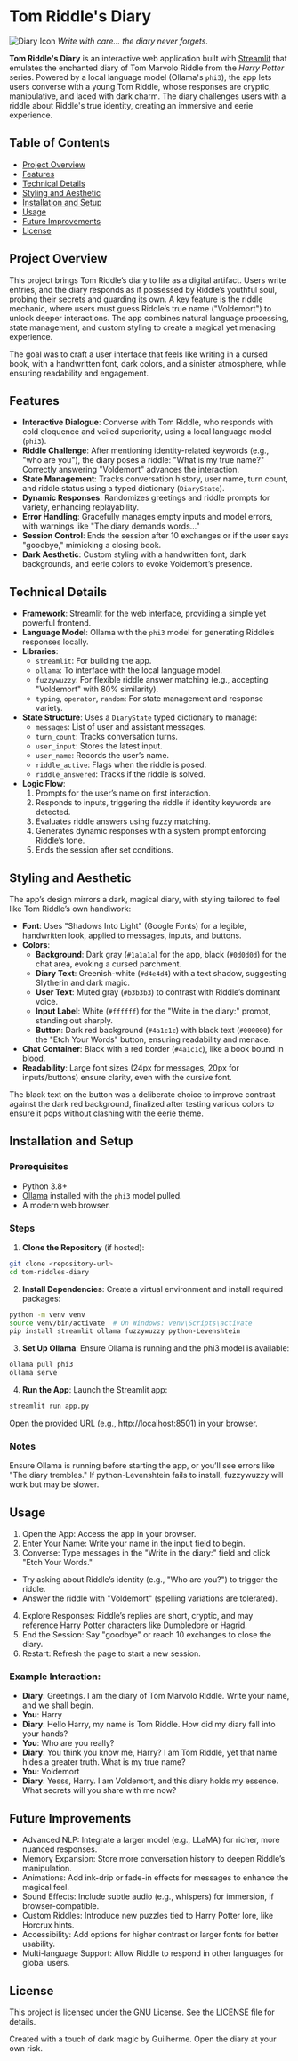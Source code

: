 # Tom Riddle's Diary

![Diary Icon](📖) *Write with care... the diary never forgets.*

**Tom Riddle's Diary** is an interactive web application built with [Streamlit](https://streamlit.io/) that emulates the enchanted diary of Tom Marvolo Riddle from the *Harry Potter* series. Powered by a local language model (Ollama's `phi3`), the app lets users converse with a young Tom Riddle, whose responses are cryptic, manipulative, and laced with dark charm. The diary challenges users with a riddle about Riddle's true identity, creating an immersive and eerie experience.

## Table of Contents
- [Project Overview](#project-overview)
- [Features](#features)
- [Technical Details](#technical-details)
- [Styling and Aesthetic](#styling-and-aesthetic)
- [Installation and Setup](#installation-and-setup)
- [Usage](#usage)
- [Future Improvements](#future-improvements)
- [License](#license)

## Project Overview

This project brings Tom Riddle’s diary to life as a digital artifact. Users write entries, and the diary responds as if possessed by Riddle’s youthful soul, probing their secrets and guarding its own. A key feature is the riddle mechanic, where users must guess Riddle’s true name ("Voldemort") to unlock deeper interactions. The app combines natural language processing, state management, and custom styling to create a magical yet menacing experience.

The goal was to craft a user interface that feels like writing in a cursed book, with a handwritten font, dark colors, and a sinister atmosphere, while ensuring readability and engagement.

## Features

- **Interactive Dialogue**: Converse with Tom Riddle, who responds with cold eloquence and veiled superiority, using a local language model (`phi3`).
- **Riddle Challenge**: After mentioning identity-related keywords (e.g., "who are you"), the diary poses a riddle: "What is my true name?" Correctly answering "Voldemort" advances the interaction.
- **State Management**: Tracks conversation history, user name, turn count, and riddle status using a typed dictionary (`DiaryState`).
- **Dynamic Responses**: Randomizes greetings and riddle prompts for variety, enhancing replayability.
- **Error Handling**: Gracefully manages empty inputs and model errors, with warnings like "The diary demands words..."
- **Session Control**: Ends the session after 10 exchanges or if the user says "goodbye," mimicking a closing book.
- **Dark Aesthetic**: Custom styling with a handwritten font, dark backgrounds, and eerie colors to evoke Voldemort’s presence.

## Technical Details

- **Framework**: Streamlit for the web interface, providing a simple yet powerful frontend.
- **Language Model**: Ollama with the `phi3` model for generating Riddle’s responses locally.
- **Libraries**:
  - `streamlit`: For building the app.
  - `ollama`: To interface with the local language model.
  - `fuzzywuzzy`: For flexible riddle answer matching (e.g., accepting "Voldemort" with 80% similarity).
  - `typing`, `operator`, `random`: For state management and response variety.
- **State Structure**: Uses a `DiaryState` typed dictionary to manage:
  - `messages`: List of user and assistant messages.
  - `turn_count`: Tracks conversation turns.
  - `user_input`: Stores the latest input.
  - `user_name`: Records the user’s name.
  - `riddle_active`: Flags when the riddle is posed.
  - `riddle_answered`: Tracks if the riddle is solved.
- **Logic Flow**:
  1. Prompts for the user’s name on first interaction.
  2. Responds to inputs, triggering the riddle if identity keywords are detected.
  3. Evaluates riddle answers using fuzzy matching.
  4. Generates dynamic responses with a system prompt enforcing Riddle’s tone.
  5. Ends the session after set conditions.

## Styling and Aesthetic

The app’s design mirrors a dark, magical diary, with styling tailored to feel like Tom Riddle’s own handiwork:

- **Font**: Uses "Shadows Into Light" (Google Fonts) for a legible, handwritten look, applied to messages, inputs, and buttons.
- **Colors**:
  - **Background**: Dark gray (`#1a1a1a`) for the app, black (`#0d0d0d`) for the chat area, evoking a cursed parchment.
  - **Diary Text**: Greenish-white (`#d4e4d4`) with a text shadow, suggesting Slytherin and dark magic.
  - **User Text**: Muted gray (`#b3b3b3`) to contrast with Riddle’s dominant voice.
  - **Input Label**: White (`#ffffff`) for the "Write in the diary:" prompt, standing out sharply.
  - **Button**: Dark red background (`#4a1c1c`) with black text (`#000000`) for the "Etch Your Words" button, ensuring readability and menace.
- **Chat Container**: Black with a red border (`#4a1c1c`), like a book bound in blood.
- **Readability**: Large font sizes (24px for messages, 20px for inputs/buttons) ensure clarity, even with the cursive font.

The black text on the button was a deliberate choice to improve contrast against the dark red background, finalized after testing various colors to ensure it pops without clashing with the eerie theme.

## Installation and Setup

### Prerequisites
- Python 3.8+
- [Ollama](https://ollama.ai/) installed with the `phi3` model pulled.
- A modern web browser.

### Steps
1. **Clone the Repository** (if hosted):
```bash
git clone <repository-url>
cd tom-riddles-diary
```
2. **Install Dependencies**: Create a virtual environment and install required packages:
```bash
python -m venv venv
source venv/bin/activate  # On Windows: venv\Scripts\activate
pip install streamlit ollama fuzzywuzzy python-Levenshtein
```
3. **Set Up Ollama**: Ensure Ollama is running and the phi3 model is available:
```bash
ollama pull phi3
ollama serve
```
4. **Run the App**: Launch the Streamlit app:
```bash
streamlit run app.py
```
Open the provided URL (e.g., http://localhost:8501) in your browser.

### Notes
Ensure Ollama is running before starting the app, or you’ll see errors like "The diary trembles."
If python-Levenshtein fails to install, fuzzywuzzy will work but may be slower.

## Usage
1. Open the App: Access the app in your browser.
2. Enter Your Name: Write your name in the input field to begin.
3. Converse: Type messages in the "Write in the diary:" field and click "Etch Your Words."
- Try asking about Riddle’s identity (e.g., "Who are you?") to trigger the riddle.
- Answer the riddle with "Voldemort" (spelling variations are tolerated).
4. Explore Responses: Riddle’s replies are short, cryptic, and may reference Harry Potter characters like Dumbledore or Hagrid.
5. End the Session: Say "goodbye" or reach 10 exchanges to close the diary.
6. Restart: Refresh the page to start a new session.
### Example Interaction:

- **Diary**: Greetings. I am the diary of Tom Marvolo Riddle. Write your name, and we shall begin.
- **You**: Harry
- **Diary**: Hello Harry, my name is Tom Riddle. How did my diary fall into your hands?
- **You**: Who are you really?
- **Diary**: You think you know me, Harry? I am Tom Riddle, yet that name hides a greater truth. What is my true name?
- **You**: Voldemort
- **Diary**: Yesss, Harry. I am Voldemort, and this diary holds my essence. What secrets will you share with me now?

## Future Improvements
- Advanced NLP: Integrate a larger model (e.g., LLaMA) for richer, more nuanced responses.
- Memory Expansion: Store more conversation history to deepen Riddle’s manipulation.
- Animations: Add ink-drip or fade-in effects for messages to enhance the magical feel.
- Sound Effects: Include subtle audio (e.g., whispers) for immersion, if browser-compatible.
- Custom Riddles: Introduce new puzzles tied to Harry Potter lore, like Horcrux hints.
- Accessibility: Add options for higher contrast or larger fonts for better usability.
- Multi-language Support: Allow Riddle to respond in other languages for global users.

## License
This project is licensed under the GNU License. See the LICENSE file for details.

Created with a touch of dark magic by Guilherme. Open the diary at your own risk.





